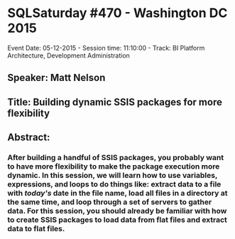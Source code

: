 # SQLSaturday #470 - Washington DC 2015
Event Date: 05-12-2015 - Session time: 11:10:00 - Track: BI Platform Architecture, Development  Administration
## Speaker: Matt Nelson
## Title: Building dynamic SSIS packages for more flexibility
## Abstract:
### After building a handful of SSIS packages, you probably want to have more flexibility to make the package execution more dynamic.  In this session, we will learn how to use  variables, expressions, and loops to do things like: extract data to a file with *today's* date in the file name, load all files in a directory at the same time, and loop through a set of servers to gather data.  For this session, you should already be familiar with how to create SSIS packages to load data from flat files and extract data to flat files.
